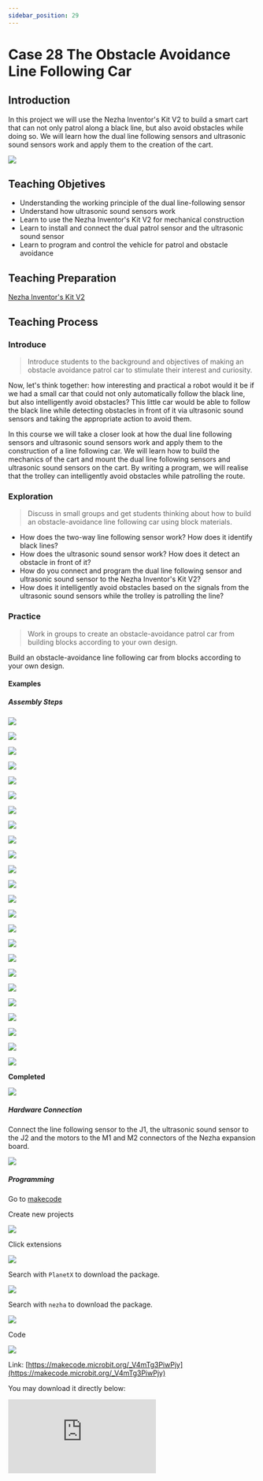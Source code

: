 ```yaml
---
sidebar_position: 29
---
```


# Case 28 The Obstacle Avoidance Line Following Car

## Introduction

In this project we will use the Nezha Inventor's Kit V2 to build a smart cart that can not only patrol along a black line, but also avoid obstacles while doing so. We will learn how the dual line following sensors and ultrasonic sound sensors work and apply them to the creation of the cart.


![](./images/nezha-inventors-kit-v2-case-28-01.png)



## Teaching Objetives

- Understanding the working principle of the dual line-following sensor
- Understand how ultrasonic sound sensors work
- Learn to use the Nezha Inventor's Kit V2 for mechanical construction
- Learn to install and connect the dual patrol sensor and the ultrasonic sound sensor
- Learn to program and control the vehicle for patrol and obstacle avoidance

## Teaching Preparation

[Nezha Inventor's Kit V2](https://www.elecfreaks.com/nezha-inventor-s-kit-v2-for-micro-bit.html)


## Teaching Process

### Introduce

>Introduce students to the background and objectives of making an obstacle avoidance patrol car to stimulate their interest and curiosity.

Now, let's think together: how interesting and practical a robot would it be if we had a small car that could not only automatically follow the black line, but also intelligently avoid obstacles? This little car would be able to follow the black line while detecting obstacles in front of it via ultrasonic sound sensors and taking the appropriate action to avoid them.

In this course we will take a closer look at how the dual line following sensors and ultrasonic sound sensors work and apply them to the construction of a line following car. We will learn how to build the mechanics of the cart and mount the dual line following sensors and ultrasonic sound sensors on the cart. By writing a program, we will realise that the trolley can intelligently avoid obstacles while patrolling the route.

### Exploration

>Discuss in small groups and get students thinking about how to build an obstacle-avoidance line following car using block materials.

- How does the two-way line following sensor work? How does it identify black lines?
- How does the ultrasonic sound sensor work? How does it detect an obstacle in front of it?
- How do you connect and program the dual line following sensor and ultrasonic sound sensor to the Nezha Inventor's Kit V2?
- How does it intelligently avoid obstacles based on the signals from the ultrasonic sound sensors while the trolley is patrolling the line?

### Practice

>Work in groups to create an obstacle-avoidance patrol car from building blocks according to your own design.

Build an obstacle-avoidance line following car from blocks according to your own design.

#### Examples

##### Assembly Steps 

![](./images/nezha-inventors-kit-v2-step-28-01.png)

![](./images/nezha-inventors-kit-v2-step-28-02.png)

![](./images/nezha-inventors-kit-v2-step-28-03.png)

![](./images/nezha-inventors-kit-v2-step-28-04.png)

![](./images/nezha-inventors-kit-v2-step-28-05.png)

![](./images/nezha-inventors-kit-v2-step-28-06.png)

![](./images/nezha-inventors-kit-v2-step-28-07.png)

![](./images/nezha-inventors-kit-v2-step-28-08.png)

![](./images/nezha-inventors-kit-v2-step-28-09.png)

![](./images/nezha-inventors-kit-v2-step-28-10.png)

![](./images/nezha-inventors-kit-v2-step-28-11.png)

![](./images/nezha-inventors-kit-v2-step-28-12.png)

![](./images/nezha-inventors-kit-v2-step-28-13.png)

![](./images/nezha-inventors-kit-v2-step-28-14.png)

![](./images/nezha-inventors-kit-v2-step-28-15.png)

![](./images/nezha-inventors-kit-v2-step-28-16.png)

![](./images/nezha-inventors-kit-v2-step-28-17.png)

![](./images/nezha-inventors-kit-v2-step-28-18.png)

![](./images/nezha-inventors-kit-v2-step-28-19.png)

![](./images/nezha-inventors-kit-v2-step-28-20.png)

![](./images/nezha-inventors-kit-v2-step-28-21.png)

![](./images/nezha-inventors-kit-v2-step-28-22.png)

![](./images/nezha-inventors-kit-v2-step-28-23.png)

![](./images/nezha-inventors-kit-v2-step-28-24.png)

**Completed**

![](./images/nezha-inventors-kit-v2-case-28-01.png)

##### Hardware Connection

Connect the line following sensor to the J1, the ultrasonic sound sensor to the J2 and the motors to the M1 and M2 connectors of the Nezha expansion board.

![](./images/nezha-inventors-kit-v2-case-28-02.png)

##### Programming

Go to [makecode](https://makecode.microbit.org/#)

Create new projects

![](./images/nezha-inventors-kit-v2-case-19-03.png)

Click extensions

![](./images/nezha-inventors-kit-v2-case-19-04.png)

Search with `PlanetX` to download the package. 

![](./images/nezha-inventors-kit-v2-case-19-05.png)

Search with `nezha` to download the package. 

![](./images/nezha-inventors-kit-v2-case-19-06.png)

Code

![](./images/nezha-inventors-kit-v2-case-28-07.png)


Link: [https://makecode.microbit.org/_V4mTg3PiwPjy](https://makecode.microbit.org/_V4mTg3PiwPjy)

You may download it directly below:

<div
    style={{
        position: 'relative',
        paddingBottom: '60%',
        overflow: 'hidden',
    }}
>
    <iframe
        src="https://makecode.microbit.org/_V4mTg3PiwPjy"
        frameborder="0"
        sandbox="allow-popups allow-forms allow-scripts allow-same-origin"
        style={{
            position: 'absolute',
            width: '100%',
            height: '100%',
        }}
    />
</div>

## Demonstration

>Present in groups and compare the results and effectiveness of each group.

#### Result

The car moves along the black line and stops automatically when it encounters an obstacle.

![](./images/nezha-inventors-kit-v2-case-28.gif)

### Reflection

>Share in groups so that students in each group can share their production process and insights, summarise the problems and solutions they encountered, and evaluate their strengths and weaknesses.
